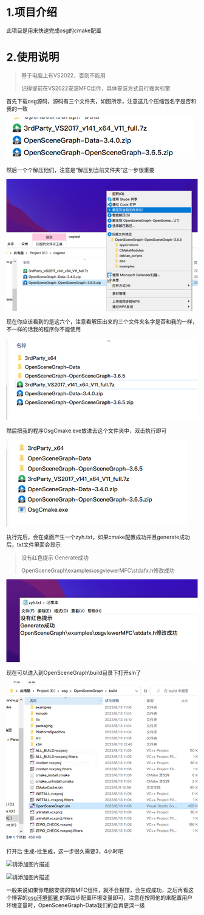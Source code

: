 # 1.项目介绍

此项目是用来快速完成osg的cmake配置

# 2.使用说明

> 基于电脑上有VS2022，否则不能用
>
> 记得提前在VS2022安装MFC组件，具体安装方式自行搜索引擎

首先下载osg源码，源码有三个文件夹，如图所示，注意这几个压缩包名字是否和我的一致

![image-20230909145820325](images/image-20230909145820325.png)

然后一个个解压他们，注意是“解压到当前文件夹”这一步很重要

![image-20230909150218143](images/image-20230909150218143.png)



现在你应该看到的是这六个，注意看解压出来的三个文件夹名字是否和我的一样，不一样的话我的程序你不能使用

![image-20230909150332999](images/image-20230909150332999.png)

然后把我的程序OsgCmake.exe放进去这个文件夹中，双击执行即可

![image-20230909150651972](images/image-20230909150651972.png)

执行完后，会在桌面产生一个zyh.txt，如果cmake配置成功并且generate成功后，txt文件里面会显示

> 没有红色提示
> Generate成功
>
> OpenSceneGraph\\examples\\osgviewerMFC\\stdafx.h修改成功

![image-20230910151922103](images/image-20230910151922103.png)

现在可以进入到OpenSceneGraph\build目录下打开sln了

![image-20230910152216163.png](images/image-20230910152216163.png)



打开后 生成-批生成，这一步很久需要3，4小时吧

![请添加图片描述](https://img-blog.csdnimg.cn/e43175121d134f52809af8f2d49c05b6.png)

![请添加图片描述](https://img-blog.csdnimg.cn/4864bc43d90a46aca1f867bd78a854be.png)

一般来说如果你电脑安装的有MFC组件，就不会报错，会生成成功，之后再看这个博客的[osg环境部署 ](https://blog.csdn.net/qq_43718758/article/details/129486298)的第四步配置环境变量即可，注意在按照他的来配置用户环境变量时，OpenSceneGraph-Data我们的会再更深一级

